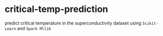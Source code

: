 # critical-temp-prediction
predict critical temperature in the superconductivity dataset using `Scikit-Learn` and `Spark Mllib`
